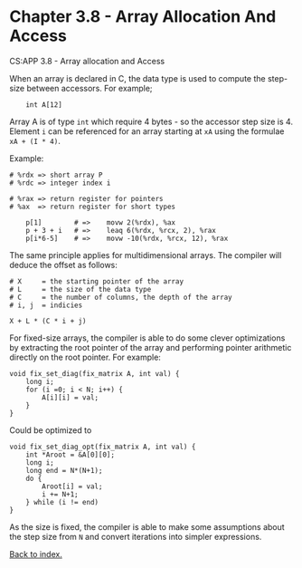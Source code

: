 # Chapter 3.8 - Array Allocation And Access

CS:APP 3.8 - Array allocation and Access

When an array is declared in C, the data type is used to compute the step-size between accessors. For example;

```
	int A[12] 
```

Array A is of type ``int`` which require 4 bytes - so the accessor step size is 4. Element ``i`` can be referenced for an array starting at ``xA`` using the formulae ```xA + (I * 4)```.

Example:

```
# %rdx => short array P
# %rdc => integer index i

# %rax => return register for pointers
# %ax  => return register for short types

	p[1]		# => 	movw 2(%rdx), %ax
	p + 3 + i	# =>	leaq 6(%rdx, %rcx, 2), %rax
	p[i*6-5]	# =>	movw -10(%rdx, %rcx, 12), %rax 
```

The same principle applies for multidimensional arrays. The compiler will deduce the offset as follows: 
```
# X     = the starting pointer of the array
# L     = the size of the data type
# C     = the number of columns, the depth of the array
# i, j  = indicies

X + L * (C * i + j)
```


For fixed-size arrays, the compiler is able to do some clever optimizations by extracting the root pointer of the array and performing pointer arithmetic directly on the root pointer. 
For example:

```
void fix_set_diag(fix_matrix A, int val) {
	long i;
	for (i =0; i < N; i++) {
		A[i][i] = val;
	}
}
```

Could be optimized to

```
void fix_set_diag_opt(fix_matrix A, int val) {
    int *Aroot = &A[0][0];
    long i;
    long end = N*(N+1);
    do {
        Aroot[i] = val;
        i += N+1; 
    } while (i != end)
}
```

As the size is fixed, the compiler is able to make some assumptions about the step size from ```N``` and convert iterations into simpler expressions.
















[Back to index.](./README.md)
